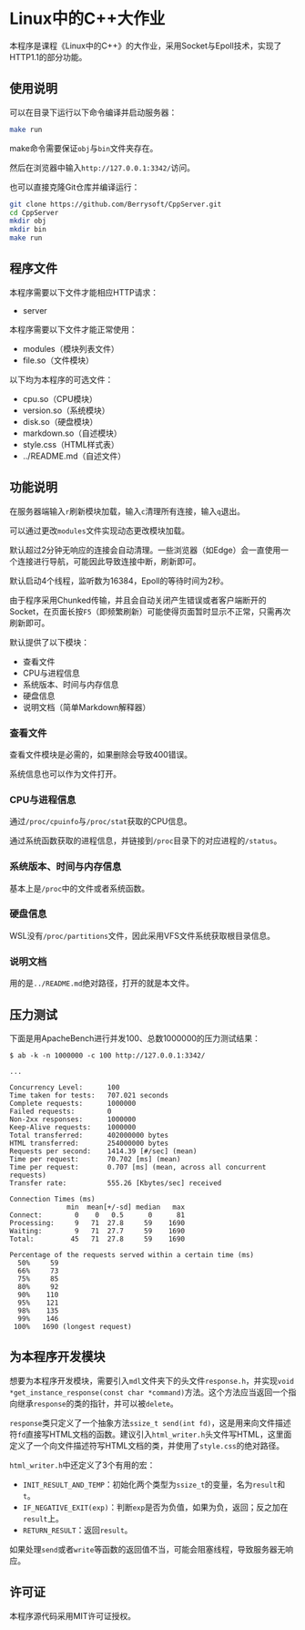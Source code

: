 # Linux中的C++大作业
本程序是课程《Linux中的C++》的大作业，采用Socket与Epoll技术，实现了HTTP1.1的部分功能。
## 使用说明
可以在目录下运行以下命令编译并启动服务器：
``` bash
make run
```
make命令需要保证`obj`与`bin`文件夹存在。

然后在浏览器中输入`http://127.0.0.1:3342/`访问。

也可以直接克隆Git仓库并编译运行：
``` bash
git clone https://github.com/Berrysoft/CppServer.git
cd CppServer
mkdir obj
mkdir bin
make run
```
## 程序文件
本程序需要以下文件才能相应HTTP请求：
* server

本程序需要以下文件才能正常使用：
* modules（模块列表文件）
* file.so（文件模块）

以下均为本程序的可选文件：
* cpu.so（CPU模块）
* version.so（系统模块）
* disk.so（硬盘模块）
* markdown.so（自述模块）
* style.css（HTML样式表）
* ../README.md（自述文件）
## 功能说明
在服务器端输入`r`刷新模块加载，输入`c`清理所有连接，输入`q`退出。

可以通过更改`modules`文件实现动态更改模块加载。

默认超过2分钟无响应的连接会自动清理。一些浏览器（如Edge）会一直使用一个连接进行导航，可能因此导致连接中断，刷新即可。

默认启动4个线程，监听数为16384，Epoll的等待时间为2秒。

由于程序采用Chunked传输，并且会自动关闭产生错误或者客户端断开的Socket，在页面长按`F5`（即频繁刷新）可能使得页面暂时显示不正常，只需再次刷新即可。

默认提供了以下模块：
* 查看文件
* CPU与进程信息
* 系统版本、时间与内存信息
* 硬盘信息
* 说明文档（简单Markdown解释器）
### 查看文件
查看文件模块是必需的，如果删除会导致400错误。

系统信息也可以作为文件打开。
### CPU与进程信息
通过`/proc/cpuinfo`与`/proc/stat`获取的CPU信息。

通过系统函数获取的进程信息，并链接到`/proc`目录下的对应进程的`/status`。
### 系统版本、时间与内存信息
基本上是`/proc`中的文件或者系统函数。
### 硬盘信息
WSL没有`/proc/partitions`文件，因此采用VFS文件系统获取根目录信息。
### 说明文档
用的是`../README.md`绝对路径，打开的就是本文件。
## 压力测试
下面是用ApacheBench进行并发100、总数1000000的压力测试结果：
``` shell
$ ab -k -n 1000000 -c 100 http://127.0.0.1:3342/

...

Concurrency Level:      100
Time taken for tests:   707.021 seconds
Complete requests:      1000000
Failed requests:        0
Non-2xx responses:      1000000
Keep-Alive requests:    1000000
Total transferred:      402000000 bytes
HTML transferred:       254000000 bytes
Requests per second:    1414.39 [#/sec] (mean)
Time per request:       70.702 [ms] (mean)
Time per request:       0.707 [ms] (mean, across all concurrent requests)
Transfer rate:          555.26 [Kbytes/sec] received

Connection Times (ms)
              min  mean[+/-sd] median   max
Connect:        0    0   0.5      0      81
Processing:     9   71  27.8     59    1690
Waiting:        9   71  27.7     59    1690
Total:         45   71  27.8     59    1690

Percentage of the requests served within a certain time (ms)
  50%     59
  66%     73
  75%     85
  80%     92
  90%    110
  95%    121
  98%    135
  99%    146
 100%   1690 (longest request)
```
## 为本程序开发模块
想要为本程序开发模块，需要引入`mdl`文件夹下的头文件`response.h`，并实现`void *get_instance_response(const char *command)`方法。这个方法应当返回一个指向继承`response`的类的指针，并可以被`delete`。

`response`类只定义了一个抽象方法`ssize_t send(int fd)`，这是用来向文件描述符`fd`直接写HTML文档的函数。建议引入`html_writer.h`头文件写HTML，这里面定义了一个向文件描述符写HTML文档的类，并使用了`style.css`的绝对路径。

`html_writer.h`中还定义了3个有用的宏：
* `INIT_RESULT_AND_TEMP`：初始化两个类型为`ssize_t`的变量，名为`result`和`t`。
* `IF_NEGATIVE_EXIT(exp)`：判断`exp`是否为负值，如果为负，返回；反之加在`result`上。
* `RETURN_RESULT`：返回`result`。

如果处理`send`或者`write`等函数的返回值不当，可能会阻塞线程，导致服务器无响应。
## 许可证
本程序源代码采用MIT许可证授权。
